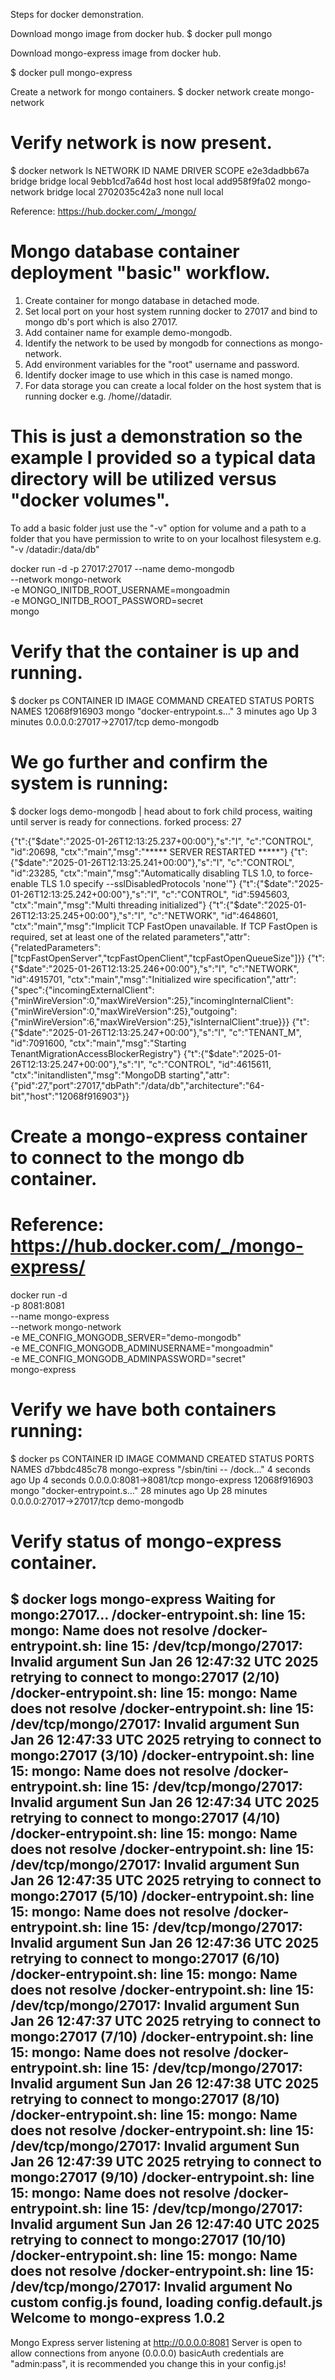  Steps for docker demonstration.

Download mongo image from docker hub.
$ docker pull mongo

Download mongo-express image from docker hub.

$ docker pull mongo-express

 Create a network for mongo containers.
$ docker network create mongo-network

# Verify network is now present.

$ docker network ls
NETWORK ID     NAME            DRIVER    SCOPE
e2e3dadbb67a   bridge          bridge    local
9ebb1cd7a64d   host            host      local
add958f9fa02   mongo-network   bridge    local
2702035c42a3   none            null      local


Reference: https://hub.docker.com/_/mongo/

# Mongo database container deployment "basic" workflow.
1. Create container for mongo database in detached mode.
2. Set local port on your host system running docker to 27017 and bind to mongo db's port which is also 27017.
3. Add container name for example demo-mongodb.
4. Identify the network to be used by mongodb for connections as mongo-network.
5. Add environment variables for the "root" username and password.
6. Identify docker image to use which in this case is named mongo.
7. For data storage you can create a local folder on the host system that is running docker e.g. /home/<username>/datadir. 


# This is just a demonstration so the example I provided so a typical data directory will be utilized versus "docker volumes".
To add a basic folder just use the "-v" option for volume and a path to a folder that you have permission to write to on your localhost filesystem e.g. "-v /datadir:/data/db"

docker run -d -p 27017:27017 --name demo-mongodb \
--network mongo-network \
-e MONGO_INITDB_ROOT_USERNAME=mongoadmin \
-e MONGO_INITDB_ROOT_PASSWORD=secret \
mongo

# Verify that the container is up and running.
$ docker ps
CONTAINER ID   IMAGE     COMMAND                  CREATED         STATUS         PORTS                      NAMES
12068f916903   mongo     "docker-entrypoint.s…"   3 minutes ago   Up 3 minutes   0.0.0.0:27017->27017/tcp   demo-mongodb

# We go further and confirm the system is running:
$ docker logs demo-mongodb | head
about to fork child process, waiting until server is ready for connections.
forked process: 27

{"t":{"$date":"2025-01-26T12:13:25.237+00:00"},"s":"I",  "c":"CONTROL",  "id":20698,   "ctx":"main","msg":"***** SERVER RESTARTED *****"}
{"t":{"$date":"2025-01-26T12:13:25.241+00:00"},"s":"I",  "c":"CONTROL",  "id":23285,   "ctx":"main","msg":"Automatically disabling TLS 1.0, to force-enable TLS 1.0 specify --sslDisabledProtocols 'none'"}
{"t":{"$date":"2025-01-26T12:13:25.242+00:00"},"s":"I",  "c":"CONTROL",  "id":5945603, "ctx":"main","msg":"Multi threading initialized"}
{"t":{"$date":"2025-01-26T12:13:25.245+00:00"},"s":"I",  "c":"NETWORK",  "id":4648601, "ctx":"main","msg":"Implicit TCP FastOpen unavailable. If TCP FastOpen is required, set at least one of the related parameters","attr":{"relatedParameters":["tcpFastOpenServer","tcpFastOpenClient","tcpFastOpenQueueSize"]}}
{"t":{"$date":"2025-01-26T12:13:25.246+00:00"},"s":"I",  "c":"NETWORK",  "id":4915701, "ctx":"main","msg":"Initialized wire specification","attr":{"spec":{"incomingExternalClient":{"minWireVersion":0,"maxWireVersion":25},"incomingInternalClient":{"minWireVersion":0,"maxWireVersion":25},"outgoing":{"minWireVersion":6,"maxWireVersion":25},"isInternalClient":true}}}
{"t":{"$date":"2025-01-26T12:13:25.247+00:00"},"s":"I",  "c":"TENANT_M", "id":7091600, "ctx":"main","msg":"Starting TenantMigrationAccessBlockerRegistry"}
{"t":{"$date":"2025-01-26T12:13:25.247+00:00"},"s":"I",  "c":"CONTROL",  "id":4615611, "ctx":"initandlisten","msg":"MongoDB starting","attr":{"pid":27,"port":27017,"dbPath":"/data/db","architecture":"64-bit","host":"12068f916903"}}

# Create a mongo-express container to connect to the mongo db container.
# Reference: https://hub.docker.com/_/mongo-express/

docker run -d \
-p 8081:8081 \
--name mongo-express \
--network mongo-network \
-e ME_CONFIG_MONGODB_SERVER="demo-mongodb" \
-e ME_CONFIG_MONGODB_ADMINUSERNAME="mongoadmin" \
-e ME_CONFIG_MONGODB_ADMINPASSWORD="secret" \
mongo-express

# Verify we have both containers running:
$ docker ps
CONTAINER ID   IMAGE           COMMAND                  CREATED          STATUS          PORTS                      NAMES
d7bbdc485c78   mongo-express   "/sbin/tini -- /dock…"   4 seconds ago    Up 4 seconds    0.0.0.0:8081->8081/tcp     mongo-express
12068f916903   mongo           "docker-entrypoint.s…"   28 minutes ago   Up 28 minutes   0.0.0.0:27017->27017/tcp   demo-mongodb

# Verify status of mongo-express container.
$ docker logs mongo-express
Waiting for mongo:27017...
/docker-entrypoint.sh: line 15: mongo: Name does not resolve
/docker-entrypoint.sh: line 15: /dev/tcp/mongo/27017: Invalid argument
Sun Jan 26 12:47:32 UTC 2025 retrying to connect to mongo:27017 (2/10)
/docker-entrypoint.sh: line 15: mongo: Name does not resolve
/docker-entrypoint.sh: line 15: /dev/tcp/mongo/27017: Invalid argument
Sun Jan 26 12:47:33 UTC 2025 retrying to connect to mongo:27017 (3/10)
/docker-entrypoint.sh: line 15: mongo: Name does not resolve
/docker-entrypoint.sh: line 15: /dev/tcp/mongo/27017: Invalid argument
Sun Jan 26 12:47:34 UTC 2025 retrying to connect to mongo:27017 (4/10)
/docker-entrypoint.sh: line 15: mongo: Name does not resolve
/docker-entrypoint.sh: line 15: /dev/tcp/mongo/27017: Invalid argument
Sun Jan 26 12:47:35 UTC 2025 retrying to connect to mongo:27017 (5/10)
/docker-entrypoint.sh: line 15: mongo: Name does not resolve
/docker-entrypoint.sh: line 15: /dev/tcp/mongo/27017: Invalid argument
Sun Jan 26 12:47:36 UTC 2025 retrying to connect to mongo:27017 (6/10)
/docker-entrypoint.sh: line 15: mongo: Name does not resolve
/docker-entrypoint.sh: line 15: /dev/tcp/mongo/27017: Invalid argument
Sun Jan 26 12:47:37 UTC 2025 retrying to connect to mongo:27017 (7/10)
/docker-entrypoint.sh: line 15: mongo: Name does not resolve
/docker-entrypoint.sh: line 15: /dev/tcp/mongo/27017: Invalid argument
Sun Jan 26 12:47:38 UTC 2025 retrying to connect to mongo:27017 (8/10)
/docker-entrypoint.sh: line 15: mongo: Name does not resolve
/docker-entrypoint.sh: line 15: /dev/tcp/mongo/27017: Invalid argument
Sun Jan 26 12:47:39 UTC 2025 retrying to connect to mongo:27017 (9/10)
/docker-entrypoint.sh: line 15: mongo: Name does not resolve
/docker-entrypoint.sh: line 15: /dev/tcp/mongo/27017: Invalid argument
Sun Jan 26 12:47:40 UTC 2025 retrying to connect to mongo:27017 (10/10)
/docker-entrypoint.sh: line 15: mongo: Name does not resolve
/docker-entrypoint.sh: line 15: /dev/tcp/mongo/27017: Invalid argument
No custom config.js found, loading config.default.js
Welcome to mongo-express 1.0.2
------------------------


Mongo Express server listening at http://0.0.0.0:8081
Server is open to allow connections from anyone (0.0.0.0)
basicAuth credentials are "admin:pass", it is recommended you change this in your config.js!

